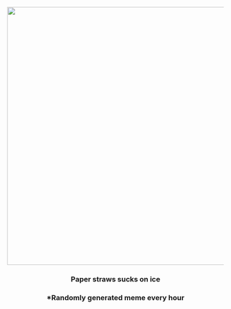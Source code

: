 <p align="center">
        <img src="https://i.redd.it/cc206jinapg91.jpg" width="600" height="600">
        </p>
        <h3 align="center">Paper straws sucks on ice</h3>
        <h3 align="center">*Randomly generated meme every hour</h3>
    